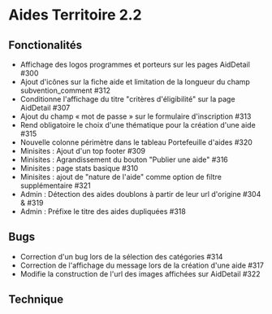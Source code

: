 # Aides Territoire 2.2

## Fonctionalités

- Affichage des logos programmes et porteurs sur les pages AidDetail #300
- Ajout d'icônes sur la fiche aide et limitation de la longueur du champ subvention_comment #312
- Conditionne l'affichage du titre "critères d'éligibilité" sur la page AidDetail #307
- Ajout du champ « mot de passe » sur le formulaire d'inscription #313
- Rend obligatoire le choix d'une thématique pour la création d'une aide #315
- Nouvelle colonne périmètre dans le tableau Portefeuille d'aides #320
- Minisites : Ajout d'un top footer #309
- Minisites : Agrandissement du bouton "Publier une aide" #316
- Minisites : page stats basique #310
- Minisites : ajout de "nature de l'aide" comme option de filtre supplémentaire #321
- Admin : Détection des aides doublons à partir de leur url d'origine #304 & #319
- Admin : Préfixe le titre des aides dupliquées #318

## Bugs

- Correction d'un bug lors de la sélection des catégories #314
- Correction de l'affichage du message lors de la création d'une aide #317
- Modifie la construction de l'url des images affichées sur AidDetail #322

## Technique
